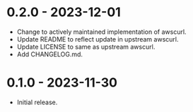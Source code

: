 0.2.0 - 2023-12-01
==================
- Change to actively maintained implementation of awscurl.
- Update README to reflect update in upstream awscurl.
- Update LICENSE to same as upstream awscurl.
- Add CHANGELOG.md.

0.1.0 - 2023-11-30
==================
- Initial release.
